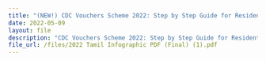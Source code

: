 ```yaml
---
title: "(NEW!) CDC Vouchers Scheme 2022: Step by Step Guide for Residents in Tamil"
date: 2022-05-09
layout: file
description: "CDC Vouchers Scheme 2022: Step by Step Guide for Residents in Tamil"
file_url: /files/2022 Tamil Infographic PDF (Final) (1).pdf
---
```


